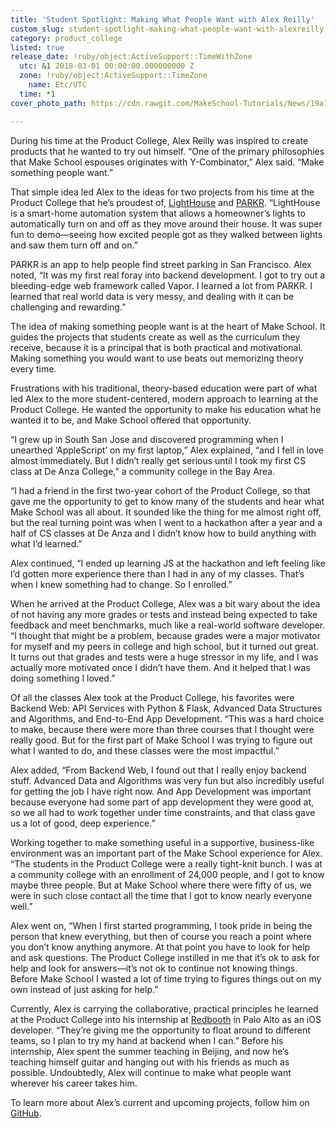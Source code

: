 ```yaml
---
title: 'Student Spotlight: Making What People Want with Alex Reilly'
custom_slug: student-spotlight-making-what-people-want-with-alexreilly
category: product_college
listed: true
release_date: !ruby/object:ActiveSupport::TimeWithZone
  utc: &1 2018-03-01 00:00:00.000000000 Z
  zone: !ruby/object:ActiveSupport::TimeZone
    name: Etc/UTC
  time: *1
cover_photo_path: https://cdn.rawgit.com/MakeSchool-Tutorials/News/19a7fe16ea347e38e855ce8c8d3aa4623da6ea92//e6462624-3092-4fc4-b17b-f3a4eef4ccf4/cover_photo.jpeg

---
```

During his time at the Product College, Alex Reilly was inspired to create products that he wanted to try out himself. “One of the primary philosophies that Make School espouses originates with Y-Combinator,” Alex said. “Make something people want.”

That simple idea led Alex to the ideas for two projects from his time at the Product College that he’s proudest of, [LightHouse](https://github.com/samlee405/LightHouse) and [PARKR](https://github.com/tlambrou/PARKR-Backend). “LightHouse is a smart-home automation system that allows a homeowner’s lights to automatically turn on and off as they move around their house. It was super fun to demo―seeing how excited people got as they walked between lights and saw them turn off and on.”

PARKR is an app to help people find street parking in San Francisco. Alex noted, “It was my first real foray into backend development. I got to try out a bleeding-edge web framework called Vapor. I learned a lot from PARKR. I learned that real world data is very messy, and dealing with it can be challenging and rewarding.”

The idea of making something people want is at the heart of Make School. It guides the projects that students create as well as the curriculum they receive, because it is a principal that is both practical and motivational. Making something you would want to use beats out memorizing theory every time.

Frustrations with his traditional, theory-based education were part of what led Alex to the more student-centered, modern approach to learning at the Product College. He wanted the opportunity to make his education what he wanted it to be, and Make School offered that opportunity.

“I grew up in South San Jose and discovered programming when I unearthed ‘AppleScript’ on my first laptop,” Alex explained, “and I fell in love almost immediately. But I didn’t really get serious until I took my first CS class at De Anza College,” a community college in the Bay Area.

“I had a friend in the first two-year cohort of the Product College, so that gave me the opportunity to get to know many of the students and hear what Make School was all about. It sounded like the thing for me almost right off, but the real turning point was when I went to a hackathon after a year and a half of CS classes at De Anza and I didn’t know how to build anything with what I’d learned.”

Alex continued, “I ended up learning JS at the hackathon and left feeling like I’d gotten more experience there than I had in any of my classes. That’s when I knew something had to change. So I enrolled.”

When he arrived at the Product College, Alex was a bit wary about the idea of not having any more grades or tests and instead being expected to take feedback and meet benchmarks, much like a real-world software developer. “I thought that might be a problem, because grades were a major motivator for myself and my peers in college and high school, but it turned out great. It turns out that grades and tests were a huge stressor in my life, and I was actually more motivated once I didn’t have them. And it helped that I was doing something I loved.”

Of all the classes Alex took at the Product College, his favorites were Backend Web: API Services with Python & Flask, Advanced Data Structures and Algorithms, and End-to-End App Development. “This was a hard choice to make, because there were more than three courses that I thought were really good. But for the first part of Make School I was trying to figure out what I wanted to do, and these classes were the most impactful.”

Alex added, “From Backend Web, I found out that I really enjoy backend stuff. Advanced Data and Algorithms was very fun but also incredibly useful for getting the job I have right now. And App Development was important because everyone had some part of app development they were good at, so we all had to work together under time constraints, and that class gave us a lot of good, deep experience.”

Working together to make something useful in a supportive, business-like environment was an important part of the Make School experience for Alex. “The students in the Product College were a really tight-knit bunch. I was at a community college with an enrollment of 24,000 people, and I got to know maybe three people. But at Make School where there were fifty of us, we were in such close contact all the time that I got to know nearly everyone well.”

Alex went on, “When I first started programming, I took pride in being the person that knew everything, but then of course you reach a point where you don’t know anything anymore. At that point you have to look for help and ask questions. The Product College instilled in me that it’s ok to ask for help and look for answers―it’s not ok to continue not knowing things. Before Make School I wasted a lot of time trying to figures things out on my own instead of just asking for help.”

Currently, Alex is carrying the collaborative, practical principles he learned at the Product College into his internship at [Redbooth](https://redbooth.com/) in Palo Alto as an iOS developer. “They’re giving me the opportunity to float around to different teams, so I plan to try my hand at backend when I can.” Before his internship, Alex spent the summer teaching in Beijing, and now he’s teaching himself guitar and hanging out with his friends as much as possible. Undoubtedly, Alex will continue to make what people want wherever his career takes him.

To learn more about Alex’s current and upcoming projects, follow him on [GitHub](https://github.com/twof).